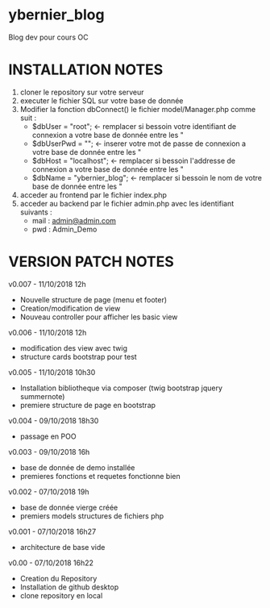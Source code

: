 # ybernier_blog

Blog dev pour cours OC

# INSTALLATION NOTES

1) cloner le repository sur votre serveur
2) executer le fichier SQL sur votre base de donnée
3) Modifier la fonction dbConnect() le fichier model/Manager.php comme suit :
    - $dbUser = "root"; <- remplacer si bessoin votre identifiant de connexion a votre base de donnée entre les "
    - $dbUserPwd = ""; <- inserer votre mot de passe de connexion a votre base de donnée entre les "
    - $dbHost = "localhost"; <- remplacer si bessoin l'addresse de connexion a votre base de donnée entre les "
    - $dbName = "ybernier_blog"; <- remplacer si bessoin le nom de votre base de donnée entre les "
4) acceder au frontend par le fichier index.php
5) acceder au backend par le fichier admin.php avec les identifiant suivants : 
    - mail : admin@admin.com
    - pwd : Admin_Demo



# VERSION PATCH NOTES 

v0.007 - 11/10/2018 12h
- Nouvelle structure de page (menu et footer)
- Creation/modification de view
- Nouveau controller pour afficher les basic view

v0.006 - 11/10/2018 12h
- modification des view avec twig
- structure cards bootstrap pour test

v0.005 - 11/10/2018 10h30
- Installation bibliotheque via composer (twig bootstrap jquery summernote)
- premiere structure de page en bootstrap

v0.004 - 09/10/2018 18h30
- passage en POO

v0.003 - 09/10/2018 16h
- base de donnée de demo installée
- premieres fonctions et requetes fonctionne bien

v0.002 - 07/10/2018 19h
- base de donnée vierge créée
- premiers models structures de fichiers php

v0.001 - 07/10/2018 16h27
- architecture de base vide

v0.00 - 07/10/2018 16h22
- Creation du Repository
- Installation de github desktop
- clone repository en local